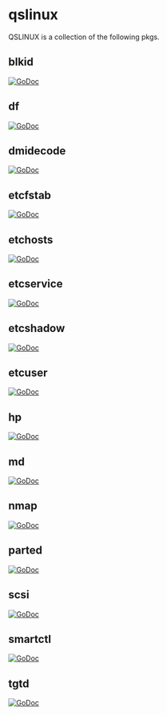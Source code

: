 # qslinux

QSLINUX is a collection of the following pkgs.

## blkid
[![GoDoc](http://godoc.org/github.com/LDCS/qslinux/blkid?status.png)](http://godoc.org/github.com/LDCS/qslinux/blkid)

## df
[![GoDoc](http://godoc.org/github.com/LDCS/qslinux/df?status.png)](http://godoc.org/github.com/LDCS/qslinux/df)

## dmidecode
[![GoDoc](http://godoc.org/github.com/LDCS/qslinux/dmidecode?status.png)](http://godoc.org/github.com/LDCS/qslinux/dmidecode)

## etcfstab
[![GoDoc](http://godoc.org/github.com/LDCS/qslinux/etcfstab?status.png)](http://godoc.org/github.com/LDCS/qslinux/etcfstab)

## etchosts
[![GoDoc](http://godoc.org/github.com/LDCS/qslinux/etchosts?status.png)](http://godoc.org/github.com/LDCS/qslinux/etchosts)

## etcservice
[![GoDoc](http://godoc.org/github.com/LDCS/qslinux/etcservice?status.png)](http://godoc.org/github.com/LDCS/qslinux/etcservice)

## etcshadow
[![GoDoc](http://godoc.org/github.com/LDCS/qslinux/etcshadow?status.png)](http://godoc.org/github.com/LDCS/qslinux/etcshadow)

## etcuser
[![GoDoc](http://godoc.org/github.com/LDCS/qslinux/etcuser?status.png)](http://godoc.org/github.com/LDCS/qslinux/etcuser)

## hp
[![GoDoc](http://godoc.org/github.com/LDCS/qslinux/hp?status.png)](http://godoc.org/github.com/LDCS/qslinux/hp)

## md
[![GoDoc](http://godoc.org/github.com/LDCS/qslinux/md?status.png)](http://godoc.org/github.com/LDCS/qslinux/md)

## nmap
[![GoDoc](http://godoc.org/github.com/LDCS/qslinux/nmap?status.png)](http://godoc.org/github.com/LDCS/qslinux/nmap)

## parted
[![GoDoc](http://godoc.org/github.com/LDCS/qslinux/parted?status.png)](http://godoc.org/github.com/LDCS/qslinux/parted)

## scsi
[![GoDoc](http://godoc.org/github.com/LDCS/qslinux/scsi?status.png)](http://godoc.org/github.com/LDCS/qslinux/scsi)

## smartctl
[![GoDoc](http://godoc.org/github.com/LDCS/qslinux/smartctl?status.png)](http://godoc.org/github.com/LDCS/qslinux/smartctl)

## tgtd
[![GoDoc](http://godoc.org/github.com/LDCS/qslinux/tgtd?status.png)](http://godoc.org/github.com/LDCS/qslinux/tgtd)
